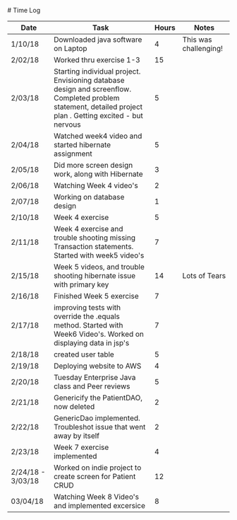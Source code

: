 ﻿﻿﻿﻿﻿﻿﻿﻿# Time Log| Date | Task | Hours | Notes||------|------|-------|------|| 1/10/18| Downloaded java software on Laptop| 4 |This was challenging! ||2/02/18|Worked thru exercise 1-3|15||| 2/03/18 |Starting individual project. Envisioning database design and screenflow. Completed  problem statement, detailed project plan . Getting excited - but nervous    | 5  |   | |2/04/18| Watched week4 video and started hibernate assignment|5||2/05/18| Did more screen design work, along with Hibernate|3||2/06/18| Watching Week 4 video's|2||2/07/18|Working on database design|1||2/10/18|Week 4 exercise| 5||2/11/18|Week 4 exercise and trouble shooting missing Transaction statements. Started with week5 video's| 7| |2/15/18|Week 5 videos, and trouble shooting hibernate issue with primary key|14|Lots of Tears|2/16/18|Finished Week 5 exercise|7||2/17/18|improving tests with override the .equals method.  Started with Week6 Video's. Worked on displaying data in jsp's|7|2/18/18|created user table|5||2/19/18|Deploying website to AWS|4||2/20/18|Tuesday Enterprise Java class and Peer reviews|5||2/21/18|Genericify the PatientDAO, now deleted|2||2/22/18|GenericDao implemented.  Troubleshot issue that went away by itself|2||2/23/18|Week 7 exercise implemented|4|2/24/18 - 3/03/18|Worked on indie project to create screen for Patient CRUD|12|03/04/18|Watching Week 8 Video's and implemented excersice|8|